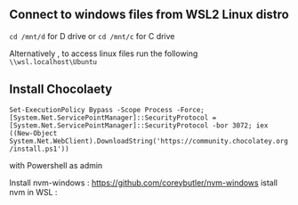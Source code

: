 ## Connect to windows files from WSL2 Linux distro 
` cd /mnt/d `     for D drive  or `cd /mnt/c`  for C drive 

Alternatively , to access linux files run the following 
` \\wsl.localhost\Ubuntu` 

## Install Chocolaety 

`Set-ExecutionPolicy Bypass -Scope Process -Force; [System.Net.ServicePointManager]::SecurityProtocol = [System.Net.ServicePointManager]::SecurityProtocol -bor 3072; iex ((New-Object System.Net.WebClient).DownloadString('https://community.chocolatey.org/install.ps1'))`

with Powershell as admin 

Install nvm-windows : https://github.com/coreybutler/nvm-windows
istall nvm in WSL : 

